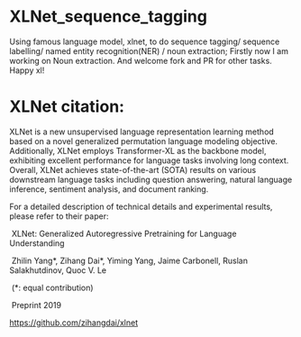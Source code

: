 # XLNet_sequence_tagging
Using famous language model, xlnet,  to do sequence tagging/ sequence labelling/ named entity recognition(NER) / noun extraction; 
Firstly now I am working on Noun extraction.
And welcome fork and PR for other tasks.
Happy xl!
# XLNet citation:
XLNet is a new unsupervised language representation learning method based on a novel generalized permutation language modeling objective. Additionally, XLNet employs Transformer-XL as the backbone model, exhibiting excellent performance for language tasks involving long context. Overall, XLNet achieves state-of-the-art (SOTA) results on various downstream language tasks including question answering, natural language inference, sentiment analysis, and document ranking.

For a detailed description of technical details and experimental results, please refer to their paper:

​ XLNet: Generalized Autoregressive Pretraining for Language Understanding

​ Zhilin Yang*, Zihang Dai*, Yiming Yang, Jaime Carbonell, Ruslan Salakhutdinov, Quoc V. Le

​ (*: equal contribution)

​ Preprint 2019

https://github.com/zihangdai/xlnet
